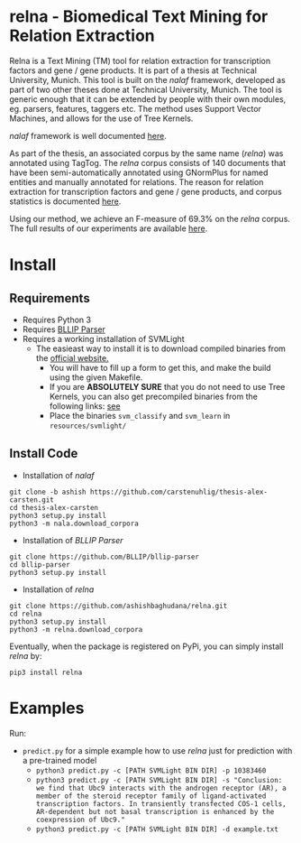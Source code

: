# relna - Biomedical Text Mining for Relation Extraction
Relna is a Text Mining (TM) tool for relation extraction for transcription factors and gene / gene products. It is part of a thesis at Technical University, Munich. This tool is built on the _nalaf_ framework, developed as part of two other theses done at Technical University, Munich. The tool is generic enough that it can be extended by people with their own modules, eg. parsers, features, taggers etc. The method uses Support Vector Machines, and allows for the use of Tree Kernels.

_nalaf_ framework is well documented [here](https://github.com/carstenuhlig/thesis-alex-carsten).

As part of the thesis, an associated corpus by the same name (_relna_) was annotated using TagTog. The _relna_ corpus consists of 140 documents that have been semi-automatically annotated using GNormPlus for named entities and manually annotated for relations. The reason for relation extraction for transcription factors and gene / gene products, and corpus statistics is documented [here](https://github.com/ashishbaghudana/relna/wiki/Corpus).

Using our method, we achieve an F-measure of 69.3% on the _relna_ corpus. The full results of our experiments are available [here](https://github.com/ashishbaghudana/relna/wiki/Results).

<!-- ![Pipeline diagram](https://www.lucidchart.com/publicSegments/view/558052b8-fcf0-4e3b-a6b4-05990a008f2c/image.png) -->

# Install

##  Requirements

* Requires Python 3
* Requires [BLLIP Parser](https://github.com/BLLIP/bllip-parser)
* Requires a working installation of SVMLight
    * The easieast way to install it is to download compiled binaries from the [official website.](http://disi.unitn.it/moschitti/TK1.2-software/download.html)
      * You will have to fill up a form to get this, and make the build using the given Makefile.
      * If you are **ABSOLUTELY SURE** that you do not need to use Tree Kernels, you can also get precompiled binaries from the following links: [see](http://svmlight.joachims.org)
      * Place the binaries `svm_classify` and `svm_learn` in `resources/svmlight/`

## Install Code

* Installation of _nalaf_

```
git clone -b ashish https://github.com/carstenuhlig/thesis-alex-carsten.git
cd thesis-alex-carsten
python3 setup.py install
python3 -m nala.download_corpora
```

* Installation of _BLLIP Parser_
```
git clone https://github.com/BLLIP/bllip-parser
cd bllip-parser
python3 setup.py install
```

* Installation of _relna_

```
git clone https://github.com/ashishbaghudana/relna.git
cd relna
python3 setup.py install
python3 -m relna.download_corpora
```

Eventually, when the package is registered on PyPi, you can simply install _relna_ by:

    pip3 install relna

# Examples
Run:
* `predict.py` for a simple example how to use _relna_ just for prediction with a pre-trained model
    * `python3 predict.py -c [PATH SVMLight BIN DIR] -p 10383460`
    * `python3 predict.py -c [PATH SVMLight BIN DIR] -s "Conclusion: we find that Ubc9 interacts with the androgen receptor (AR), a member of the steroid receptor family of ligand-activated transcription factors. In transiently transfected COS-1 cells, AR-dependent but not basal transcription is enhanced by the coexpression of Ubc9."`
    * `python3 predict.py -c [PATH SVMLight BIN DIR] -d example.txt`
